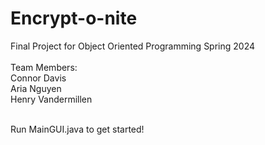 # Encrypt-o-nite

Final Project for Object Oriented Programming Spring 2024 <br> <br>
Team Members: <br>
Connor Davis <br>
Aria Nguyen <br>
Henry Vandermillen <br>

<br>
Run MainGUI.java to get started!
